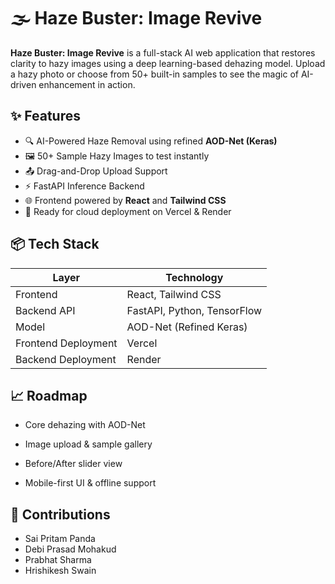 # 🌫️ Haze Buster: Image Revive

**Haze Buster: Image Revive** is a full-stack AI web application that restores clarity to hazy images using a deep learning-based dehazing model. Upload a hazy photo or choose from 50+ built-in samples to see the magic of AI-driven enhancement in action.

## ✨ Features

- 🔍 AI-Powered Haze Removal using refined **AOD-Net (Keras)**
- 🖼️ 50+ Sample Hazy Images to test instantly
- 📤 Drag-and-Drop Upload Support
- ⚡ FastAPI Inference Backend
- 🌐 Frontend powered by **React** and **Tailwind CSS**
- 🚀 Ready for cloud deployment on Vercel & Render


## 📦 Tech Stack

| Layer         | Technology                   |
|---------------|------------------------------|
| Frontend      | React, Tailwind CSS          |
| Backend API   | FastAPI, Python, TensorFlow  |
| Model         | AOD-Net (Refined Keras)      |
| Frontend Deployment   | Vercel              |
| Backend Deployment    | Render               |

## 📈 Roadmap
- Core dehazing with AOD-Net

- Image upload & sample gallery

- Before/After slider view

- Mobile-first UI & offline support

## 🤝 Contributions
- Sai Pritam Panda
- Debi Prasad Mohakud
- Prabhat Sharma
- Hrishikesh Swain
